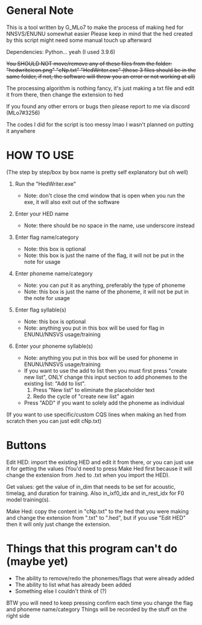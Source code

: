 # General Note

This is a tool written by G_MLo7 to make the process of making hed for NNSVS/ENUNU somewhat easier
Please keep in mind that the hed created by this script might need some manual touch up afterward

Dependencies: Python... yeah (I used 3.9.6)

~~You SHOULD NOT move/remove any of these files from the folder: "hedwriteicon.png" "cNp.txt" "HedWriter.exe"
(these 3 files should be in the same folder, if not, the software will throw you an error or not working at all)~~

The processing algorithm is nothing fancy, it's just making a txt file and edit it from there, then change the extension to hed

If you found any other errors or bugs then please report to me via discord (MLo7#3256)

The codes I did for the script is too messy lmao I wasn't planned on putting it anywhere

# HOW TO USE
(The step by step/box by box name is pretty self explanatory but oh well)

1. Run the "HedWriter.exe"
	- Note: don't close the cmd window that is open when you run the exe, it will also exit out of the software

2. Enter your HED name
	- Note: there should be no space in the name, use underscore instead

3. Enter flag name/category
	- Note: this box is optional
	- Note: this box is just the name of the flag, it will not be put in the note for usage

4. Enter phoneme name/category
	- Note: you can put it as anything, preferably the type of phoneme
	- Note: this box is just the name of the phoneme, it will not be put in the note for usage

6. Enter flag syllable(s)
	- Note: this box is optional
	- Note: anything you put in this box will be used for flag in ENUNU/NNSVS usage/training

7. Enter your phoneme syllable(s)
	- Note: anything you put in this box will be used for phoneme in ENUNU/NNSVS usage/training
	- If you want to use the add to list then you must first press "create new list", ONLY change this input section to add phonemes to the existing list: "Add to list".
	   1) Press "New list" to eliminate the placeholder text
	   2) Redo the cycle of "create new list" again
	- Press "ADD" if you want to solely add the phoneme as individual

(If you want to use specific/custom CQS lines when making an hed from scratch then you can just edit cNp.txt)


# Buttons

Edit HED: import the existing HED and edit it from there, or you can just use it for getting the values (You'd need to press Make Hed first because it will change the extension from .hed to .txt when you import the HED).

Get values: get the value of in_dim that needs to be set for acoustic, timelag, and duration for training. Also in_ixf0_idx and in_rest_idx for F0 model training(s).

Make Hed: copy the content in "cNp.txt" to the hed that you were making and change the extension from ".txt" to ".hed", but if you use "Edit HED" then it will only just change the extension.


# Things that this program can't do (maybe yet)

- The ability to remove/redo the phonemes/flags that were already added
- The ability to list what has already been added
- Something else I couldn't think of (?)


BTW you will need to keep pressing confirm each time you change the flag and phoneme name/category
Things will be recorded by the stuff on the right side


